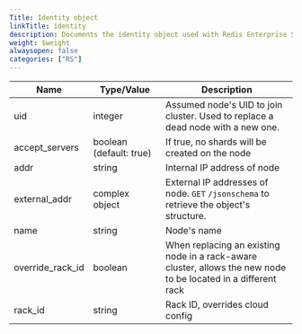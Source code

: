 ```yaml
---
Title: Identity object
linkTitle: identity
description: Documents the identity object used with Redis Enterprise Software REST API calls.
weight: $weight
alwaysopen: false
categories: ["RS"]
---
```


| Name | Type/Value | Description |
|------|------------|-------------|
| uid | integer | Assumed node's UID to join cluster. Used to replace a dead node with a new one. |
| accept_servers | boolean (default:&nbsp;true) | If true, no shards will be created on the node |
| addr | string | Internal IP address of node |
| external_addr | complex object | External IP addresses of node. `GET`&nbsp;`/jsonschema` to retrieve the object's structure. |
| name | string | Node's name |
| override_rack_id | boolean | When replacing an existing node in a rack-aware cluster, allows the new node to be located in a different rack |
| rack_id | string | Rack ID, overrides cloud config |
